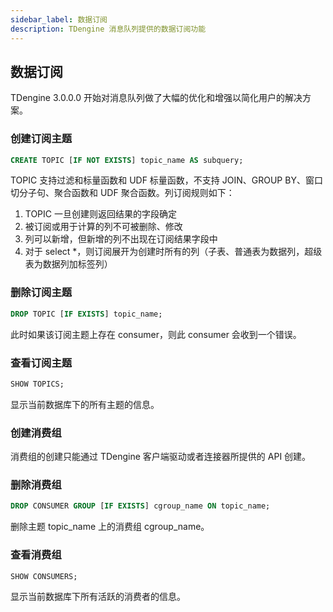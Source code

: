 ```yaml
---
sidebar_label: 数据订阅
description: TDengine 消息队列提供的数据订阅功能
---
```


## 数据订阅

TDengine 3.0.0.0 开始对消息队列做了大幅的优化和增强以简化用户的解决方案。

### 创建订阅主题

```sql
CREATE TOPIC [IF NOT EXISTS] topic_name AS subquery;
```


TOPIC 支持过滤和标量函数和 UDF 标量函数，不支持 JOIN、GROUP BY、窗口切分子句、聚合函数和 UDF 聚合函数。列订阅规则如下：

1. TOPIC 一旦创建则返回结果的字段确定
2. 被订阅或用于计算的列不可被删除、修改
3. 列可以新增，但新增的列不出现在订阅结果字段中
4. 对于 select \*，则订阅展开为创建时所有的列（子表、普通表为数据列，超级表为数据列加标签列）


### 删除订阅主题

```sql
DROP TOPIC [IF EXISTS] topic_name;
```

此时如果该订阅主题上存在 consumer，则此 consumer 会收到一个错误。

### 查看订阅主题

```sql
SHOW TOPICS;
```

显示当前数据库下的所有主题的信息。

### 创建消费组

消费组的创建只能通过 TDengine 客户端驱动或者连接器所提供的 API 创建。

### 删除消费组

```sql
DROP CONSUMER GROUP [IF EXISTS] cgroup_name ON topic_name;
```

删除主题 topic_name 上的消费组 cgroup_name。

### 查看消费组

```sql
SHOW CONSUMERS;
```

显示当前数据库下所有活跃的消费者的信息。
